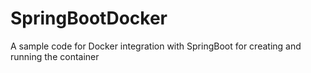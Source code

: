 # SpringBootDocker
A sample code for Docker integration with SpringBoot for creating and running the container
